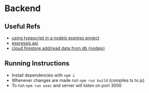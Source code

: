 # Backend

## Useful Refs
- [using typescript in a nodejs express project](https://www.pullrequest.com/blog/intro-to-using-typescript-in-a-nodejs-express-project/)
- [expressjs api](https://expressjs.com/en/4x/api.html#express)
- [cloud firestore add/read data from db (nodejs)](https://firebase.google.com/docs/firestore/quickstart?authuser=0#node.js)

## Running Instructions
- Install dependencies with `npm i`
- Whenever changes are made run `npm run build` (compiles ts to js)
- To run `npm run exec` and server will listen on port 3000
